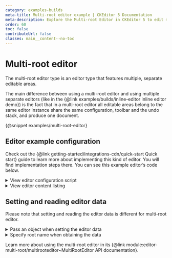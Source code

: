 ```yaml
---
category: examples-builds
meta-title: Multi-root editor example | CKEditor 5 Documentation
meta-description: Explore the Multi-root Editor in CKEditor 5 to edit multiple content areas simultaneously with a shared toolbar and synchronized features.
order: 60
toc: false
contributeUrl: false
classes: main__content--no-toc
---
```


# Multi-root editor

The multi-root editor type is an editor type that features multiple, separate editable areas.

The main difference between using a multi-root editor and using multiple separate editors (like in the {@link examples/builds/inline-editor inline editor demo}) is the fact that in a multi-root editor all editable areas belong to the same editor instance share the same configuration, toolbar and the undo stack, and produce one document.

{@snippet examples/multi-root-editor}

## Editor example configuration

Check out the {@link getting-started/integrations-cdn/quick-start Quick start} guide to learn more about implementing this kind of editor. You will find implementation steps there. You can see this example editor’s code below.

<details>
<summary>View editor configuration script</summary>

```js
import {
	MultiRootEditor,
	Essentials,
	Bold,
	Italic,
	Heading,
	Link,
	Table,
	MediaEmbed,
	List,
	Indent
} from 'ckeditor5';

import 'ckeditor5/ckeditor5.css';

MultiRootEditor
	.create(
		// Define roots / editable areas:
		{
			header: document.querySelector( '#header' ),
			content: document.querySelector( '#content' ),
			leftSide: document.querySelector( '#left-side' ),
			rightSide: document.querySelector( '#right-side' )
		},
		// Editor configration:
		{
			licenseKey: 'GPL', // Or '<YOUR_LICENSE_KEY>'.
			plugins: [
				Essentials,
				Heading,
				Bold,
				Italic,
				Link,
				Table,
				MediaEmbed,
				List,
				Indent
			],
			toolbar: {
				items: [
					'undo', 'redo',
					'|', 'heading',
					'|', 'bold', 'italic',
					'|', 'link', 'insertTable', 'mediaEmbed',
					'|', 'bulletedList', 'numberedList', 'outdent', 'indent'
				]
			}
		}
	)
	.then( editor => {
		window.editor = editor;

		// Append toolbar to a proper container.
		const toolbarContainer = document.querySelector( '#toolbar' );
		toolbarContainer.appendChild( editor.ui.view.toolbar.element );

		// Make toolbar sticky when the editor is focused.
		editor.ui.focusTracker.on( 'change:isFocused', () => {
			if ( editor.ui.focusTracker.isFocused ) {
				toolbarContainer.classList.add( 'sticky' );
			} else {
				toolbarContainer.classList.remove( 'sticky' );
			}
		} );
	} )
	.catch( error => {
		console.error( 'There was a problem initializing the editor.', error );
	} );
```

</details>

<details>
<summary>View editor content listing</summary>

```html
<div id="toolbar"></div>
<!--
	Wrapping the structure inside a pair of
	contenteditable="true" + contenteditable="false" elements
	is required to provide proper caret handling when
	using arrow keys at the start and end of an editable area.

	You can skip them if you don't want to move the
	caret between editable areas using arrow keys.
!-->
<div contenteditable="true">
	<div contenteditable="false">
		<div class="editor">
			<div id="header">
				Header content is inserted here.
			</div>
		</div>
		<div class="editor">
			<div id="content">
				Main content is inserted here.
			</div>
		</div>
		<div class="boxes">
			<div class="box box-left editor">
				<div id="left-side">
					Left-side box content is inserted here.
				</div>
			</div>
			<div class="box box-right editor">
				<div id="right-side">
					Right-side box content is inserted here.
				</div>
			</div>
		</div>
	</div>
</div>

<style>
	.editor {
		border: #ccced1 1px solid;
		margin-top: 10px;
	}

	.boxes {
		margin-top: 10px;
		display: flex;
	}

	.box {
		margin-top: 0px;
		width: 50%;
	}

	/*
		Make the editable "fill" the whole box.
		The box will grow if the other box grows too.
		This makes the whole box "clickable".
	*/
	.box .ck-editor__editable {
		height: 100%;
	}

	.box-left {
		margin-right: 10px;
	}

	/*
		When toolbar receives this class, it becomes sticky.
		If the toolbar would be scrolled outside of the visible area,
		instead it is kept at the top edge of the window.
	*/
	#toolbar.sticky {
		position: sticky;
		top: 0px;
		z-index: 10;
	}
</style>
```

</details>

## Setting and reading editor data

Please note that setting and reading the editor data is different for multi-root editor.

<details>
<summary>Pass an object when setting the editor data</summary>

Setting the data using `editor.setData()`:
```js
	editor.setData( {
		header: '<p>Content for header part.</p>',
		content: '<p>Content for main part.</p>',
		leftSide: '<p>Content for left-side box.</p>',
		rightSide: '<p>Content for right-side box.</p>'
	} );
```

Setting the data through `config.initialData`:
```js
	MultiRootEditor.create(
		{
			header: document.querySelector( '#header' ),
			content: document.querySelector( '#content' ),
			leftSide: document.querySelector( '#left-side' ),
			rightSide: document.querySelector( '#right-side' )
		},
		{
			initialData: {
				header: '<p>Content for header part.</p>',
				content: '<p>Content for main part.</p>',
				leftSide: '<p>Content for left-side box.</p>',
				rightSide: '<p>Content for right-side box.</p>'
			}
		}
	);
```
</details>

<details>
<summary>Specify root name when obtaining the data</summary>

```js
	editor.getData( { rootName: 'leftSide' } ); // -> '<p>Content for left-side box.</p>'
```
</details>

Learn more about using the multi-root editor in its {@link module:editor-multi-root/multirooteditor~MultiRootEditor API documentation}.
